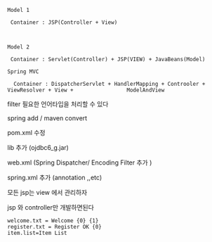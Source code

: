



```
Model 1
 
 Container : JSP(Controller + View)



Model 2

 Container : Servlet(Controller) + JSP(VIEW) + JavaBeans(Model)
 
Spring MVC
  
  Container : DispatcherServlet + HandlerMapping + Controoler + ViewResolver + View + 				  ModelAndView

```





filter 필요한 언어타입을 처리할 수 있다



spring add  / maven convert

pom.xml 수정

lib 추가 (ojdbc6_g.jar)

web.xml  (Spring Dispatcher/ Encoding Filter 추가 )

spring.xml 추가 (annotation ,,etc)



모든 jsp는 view 에서 관리하자





jsp 와 controller만 개발하면된다





```
welcome.txt = Welcome {0} {1}
register.txt = Register OK {0}
item.list=Item List

```



